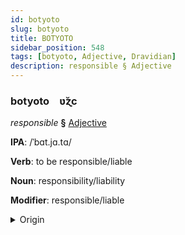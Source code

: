 ```yaml
---
id: botyoto
slug: botyoto
title: BOTYOTO
sidebar_position: 548
tags: [botyoto, Adjective, Dravidian]
description: responsible § Adjective
---
```


### botyoto&emsp;<span kind="abugida">ʋ̆ɀc</span>

*responsible* **§** [Adjective](../../tags/Adjective)

**IPA**: /ˈbɑt.jɑ.tɑ/

**Verb**: to be responsible/liable

**Noun**: responsibility/liability

**Modifier**: responsible/liable

<details>
    <summary>Origin</summary>
    Telugu బాధ్యత bādhyata /baːɖʱ.ja.ta/<br/>
    <em>Dravidian Language Family</em>
</details>